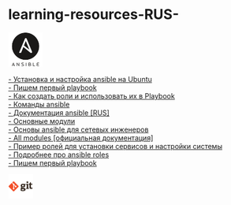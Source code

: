 # learning-resources-RUS-

<div>
<img src="https://github.com/devicons/devicon/blob/master/icons/ansible/ansible-original-wordmark.svg" title="Ansible"  alt="Ansible" width="70" height="70"/>&nbsp;
</div>

<a href="https://www.digitalocean.com/community/tutorials/how-to-install-and-configure-ansible-on-ubuntu-20-04-ru">- Установка и настройка ansible на Ubuntu</a><br>
<a href="https://habr.com/ru/company/southbridge/blog/569172/">- Пишем первый playbook</a><br>
<a href="https://infoit.com.ua/linux/kak-sozdavat-ansible-roli-i-ispolzovat-ix-v-playbook/">- Как создать роли и использовать их в Playbook</a><br>
<a href="https://900913.ru/tldr/common/en/ansible/">- Команды ansible</a><br>
<a href="https://pocoz.gitbooks.io/ansible_for_dev_ops_russian/content/ustanovka-ansible.html">- Документация ansible [RUS]</a><br>
<a href="https://webhamster.ru/mytetrashare/index/mtb0/1574846752mh9044uv9w">- Основные модули</a><br>
<a href="https://ansible-for-network-engineers.readthedocs.io/ru/latest/book/02_playbook_basics/variables.html">- Основы ansible для сетевых инженеров</a><br>
<a href="https://docs.ansible.com/ansible/2.9/modules/list_of_all_modules.html">- All modules [официальная документация]</a><br>
<a href="https://www.dmosk.ru/miniinstruktions.php?mini=ansible-roles-example">- Пример ролей для установки сервисов и настройки системы</a><br>
<a href="https://andreyex.ru/linux/ansible-roli-v-ansible/">- Подробнее про ansible roles</a><br>
<a href="https://habr.com/ru/company/southbridge/blog/569172/">- Пишем первый playbook</a><br>


<div>
<img src="https://github.com/devicons/devicon/blob/master/icons/git/git-original-wordmark.svg" title="Git" **alt="Git" width="50" height="50"/>&nbsp
</div>

